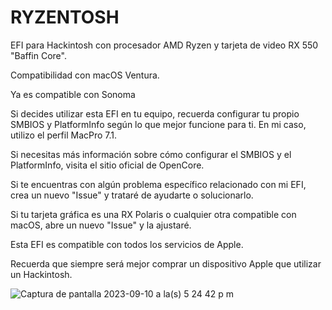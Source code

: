 # RYZENTOSH

EFI para Hackintosh con procesador AMD Ryzen y tarjeta de video RX 550 "Baffin Core".

Compatibilidad con macOS Ventura.

Ya es compatible con Sonoma

Si decides utilizar esta EFI en tu equipo, recuerda configurar tu propio SMBIOS y PlatformInfo según lo que mejor funcione para ti. En mi caso, utilizo el perfil MacPro 7.1.

Si necesitas más información sobre cómo configurar el SMBIOS y el PlatformInfo, visita el sitio oficial de OpenCore.

Si te encuentras con algún problema específico relacionado con mi EFI, crea un nuevo "Issue" y trataré de ayudarte o solucionarlo.

Si tu tarjeta gráfica es una RX Polaris o cualquier otra compatible con macOS, abre un nuevo "Issue" y la ajustaré.

Esta EFI es compatible con todos los servicios de Apple.

Recuerda que siempre será mejor comprar un dispositivo Apple que utilizar un Hackintosh.

![Captura de pantalla 2023-09-10 a la(s) 5 24 42 p m](https://github.com/AriSophDev/ryzentosh/assets/111167233/3b52766d-9e3f-4ff4-a1b5-e54e56e4b356)
